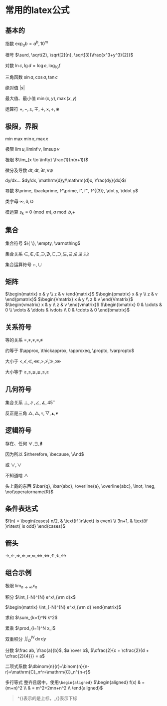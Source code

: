 # 常用的latex公式
## 基本的
指数
$\exp_a b = a^b,10^m$

根号
$\surd, \sqrt{2}, \sqrt[2]{n}, \sqrt[3]{\frac{x^3+y^3}{2}}$

对数
$\ln c, \lg d = \log e, \log_{10} f$

三角函数
$\sin a,\cos a, \tan c$

绝对值
$\left\vert s \right\vert$

最大值、最小值
$\min(x,y), \max(x,y)$

运算符
$+, -, \pm, \mp, \dotplus, \times, \div, \divideontimes$

## 极限，界限
min max
$\min x, \max x$

极限
$\lim u, \liminf v, \limsup v$

极限
$\lim_{x \to \infty} \frac{1}{n(n+1)}$

微分及导数
$dt, \mathrm{d}t, \partial t, \nabla\psi$

dy/dx...
$dy/dx, \mathrm{d}y/\mathrm{d}x, \frac{dy}{dx}$/

导数
$\prime, \backprime, f^\prime, f', f'', f^{(3)}, \dot y, \ddot y$

类字母
$\infty, \eth, \mho$

模运算
$s_k \equiv 0 \pmod{m}, a \bmod b,$+

## 集合
集合符号
$\{ \}, \empty, \varnothing$

集合关系
$\in, \notin, \not\in, \ni, \not\ni,\subset, \supset, \subseteq, \supseteq, \nsubseteq, \nsupseteq, \subseteqq, \supseteqq$

集合运算符号
$\cap, \cup$

## 矩阵
$\begin{matrix}
    x & y \\
    z & v
\end{matrix}$
$\begin{pmatrix}
    x & y \\
    z & v
\end{pmatrix}$
$\begin{Vmatrix}
    x & y \\
    z & v
\end{Vmatrix}$
$\begin{vmatrix}
    x & y \\
    z & v
\end{vmatrix}$
$\begin{bmatrix}
0      & \cdots & 0      \\
\vdots & \ddots & \vdots \\
0      & \cdots & 0
\end{bmatrix}$

## 关系符号
等的关系
$=, \ne, \neq, \equiv, \not\equiv$

约等于
$\approx, \thickapprox, \approxeq, \propto, \varpropto$

大小于
$<, \nless, \ll, \lll, >, \ngtr, \gg, \ggg$

大小等于
$\ge, \le, \lneq, \gneq, \leqslant, \geqslant$

## 几何符号
集合关系
$\perp, \parallel, \angle, \measuredangle, 45^\circ$

反正是三角
$\triangle, \bigtriangleup, \triangledown, \bigtriangledown, \blacktriangle, \blacktriangledown$

## 逻辑符号
存在、任何
$\forall, \exists, \nexists$

因为所以
$\therefore, \because, \And$

或
$\lor, \vee$

不知道啥
$\land$

头上戴的东西
$\bar{q}, \bar{abc}, \overline{a}, \overline{abc}, \lnot, \neg, \not\operatorname{R}$

## 条件表达式
$f(n) =
\begin{cases}
n/2,  & \text{if }n\text{ is even} \\
3n+1, & \text{if }n\text{ is odd}
\end{cases}$

## 箭头
$\rightarrow, \leftarrow, \Rightarrow, \Leftarrow, \Rrightarrow, \Lleftarrow, \Leftrightarrow, \Longleftrightarrow, \uparrow, \downarrow, \leftrightarrow$

## 组合示例
极限
$\lim_{n \to \infty}x_n$

积分
$\int_{-N}^{N} e^x\,{\rm d}x$

$\begin{matrix}
    \int_{-N}^{N} e^x\,{\rm d}
\end{matrix}$

求和
$\sum_{k=1}^N k^2$

累乘
$\prod_{i=1}^N x_i$

双重积分
$\iint_{D}^{W} \, \mathrm{d}x\,\mathrm{d}y$

分数
$\frac ab, \frac{a}{b}$, $a \over b$, $\cfrac{2}{c + \cfrac{2}{d + \cfrac{2}{4}}} = a$

二项式系数
$\dbinom{n}{r}=\binom{n}{n-r}=\mathrm{C}_n^r=\mathrm{C}_n^{n-r}$

多行等式
整齐且居中，使用`\begin{aligned}`
$\begin{aligned}
f(x) & = (m+n)^2 \\
     & = m^2+2mn+n^2 \\
\end{aligned}$

>^{}表示的是上标，_{}表示下标
